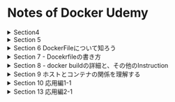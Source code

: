 # Notes of Docker Udemy

<details>

<summary>Section4</summary>

## 環境変数
```bash
export AGE=20
echo $AGE
```

## hello world projectをpullする
```bash
docker pull hello-world
```

## docker imagesを表示
```bash
docker images
```

## containerをimageから作成する
```bash
docker run hello-world
```

## docker containersを表示
```bash
docker ps
docker ps -a
```

## restart docker container
```bash
docker restart <CONTAINER_ID>
```

## restart docker container then start bash
```bash
docker exec -it <CONTAINER_ID> bash
```

## Containerから出る
```bash
exit
docker dettach
```

## Containerを再度起動する
- exit
```bash
 docker restart <CONTAINER_ID>
 docker exec -it <CONTAINER_ID> bash
```
- detach
```bash
docker attach <CONTAINER_ID>
```

## 更新内容をDocker imageにする
```bash
docker commit <CONTAINER_ID> <NEW_IMAGE_NAME>
docker commit <CONTAINER_ID> ubuntu:updated
```

## Docker imageを別名で保存
```bash
docker tag <SOURCE> <TARGET>
docker tag ubuntu:updated <DOCKER_HUB_USER_NAME>/my-first-repo
```

## Docker Hubに imageをpushする
```bash
docker push <REPOSITORY_NAME>
```

## dockerのimageを削除する
```bash
docker rmi <DOCKER_HUB_USER_NAME>/my-first-repo
```

## pullしたimageからcontainerを起動する
```bash
docker run -it <DOCKER_HUB_USER_NAME>/my-first-repo bash
```

</details>

<details>
<summary> Section 5 </summary>

## docker runはdocker create + docker start

## `docker start`ではdefaultの実行結果を見ることができない
実行結果をみるには
```bash
docker start <CONTAINER_ID> -a
```
defaultのcommandは`docker ps -a`の`COMMAND`

## docker run -it
> -i : インプット可能
>
> -t : 表示が綺麗になる

## containerを削除する
```bash
docker rm <CONTAINER_ID>
docker rm <NAME>
```

## containerをstopする
```bash
docker stop <CONTAINER_ID>
docker stop <NAME>
```

## 止まっているcontainerを全削除
```bash
docker system prune
```

## コンテナ名を指名してrunする
```bash
docker run --name <NAME> <IMAGE>
```

## container 起動後にdetachする(backgroundで動かす)
```bash
docker run -d <IMAGE>
docker run -it -d ubuntu bash
```

## containerをexit後に削除する(一回きりのcontainer)
```bash
docker run --rm <IMAGE>
docker run --rm hello-world
```

</details>

<details>

<summary> Section 6 DockerFileについて知ろう</summary>

## Dockerfileとは
- Docker imageの設計図でDockerfileからDocker imageを作る
- Dockerfileというファイル名のテキストファイル
- INSTRUCTION argumentsの形で記載していく

```Dockerfile
FROM ubuntu:latest
# testファイルを作成
RUN touch test
```

## DockerfileからDocker imageを作成する
```bash
docker build <DIRECTORY>
docker build .

docker build -t <NAME> <DIRECTORY>
docker build -t new-ubuntu:latest .
```

- danglingを表示する
```bash
docker images -f dangling=true
```

</details>

<details>

<summary> Section 7 - Docekrfileの書き方 </summary>

## FROM
Dockerfileは`FROM`から書き始める
`FROM`はほとんどの場合OSを指定

## RUN
- Linuxコマンドを実行
- RUNを使うことで好きにカスタマイズ
- RUN毎にLayerが作られる

## Layer数を最小限にするために
- Docker imageのLayer数は最小限にする
- Layerを作るのは`RUN`, `COPY`, `ADD`
- コマンドを&&でつなげる
- \ で改行する

```Dockerfile
FROM ubuntu:latest
RUN apt-get update && apt-get install \
xxx \
xyz \
yyy \
zzz
```

## cacheの使用
- cacheはLayerごとに保存される
- cacheを使用してDockerfileを作成して最終的に&&でつなげる

```Dockerfile
FROM ubuntu:latest
RUN apt-get update
RUN apt-get install -y \
curl \
nginx
RUN apt-get install -y cvs
```

最終的
```Dockerfile
FROM ubuntu:latest
RUN apt-get update && apt-get install -y \
curl \
cvs \
nginx
```

## CMD
- containerのdefaultのcommandを指定
```Dockerfile
CMD["executable", "parames1", "parames2"]
```
- 原則Dockerfileの最後に記述
- CMDは1つのみ

ubuntuの`/bin/bash`はDockerfileのCMDで定義されている
```Dockerfile
CMD ["bash"]
```

## RUNとCMDの違い
- RUNはLayerを作る,CMDは作らない
- 保存したい内容: `RUN`
- `docker run`で起動するときに実行したい場合: `CMD`
</details>

<details>
<summary> Section 8 - docker buildの詳細と、その他のInstruction</summary>

## Docker deamonとは
- docker deamonがある場所を`DOCKER_HOST`と呼びclientから命令を出す
- docker objectsを管理するもの
> docker objects
> - network
> - container
> - image
> - data volumes

## COPY
hostからcontainerにcopyする
```Dockerfile
COPY <src> <dest>

FROM ubuntu:latest
RUN mkdir /new_dir
COPY something /new_dir/
```

## COPY vs ADD
- 単純にfileやfolderをcopyする場合は`COPY`
- tarの圧縮ファイルをコピーして解凍したいときは`ADD`

```bash
tar -cvf compressed.tar sample_folder
```

## Dockerfileがbuild contextにない場合
```bash
docker build -f <docker_file_name> <build_context>
```
`Dockerfile.dev`

`Dockerfile.test`

```bash
docker build -f ../Dockerfile.dev .
```

## CMD vs ENTRYPOINT
- ENTRYPOINTでもdefaultのcommandを指定することができる
> - ENTRYPOINTは,run時に上書きできない
> - ENTRYPOINTがある場合はCMDは["param1", "param2"]の形を取る
>
>	 つまりCMDはENTRYPOINTの引数となる
> - run時に上書きできるのはCMDの部分のみ
> - containerをcommandのようにして使いたい時に使う

```Dockerfile
FROM ubuntu:latest
RUN touch test
CMD ["ls","--help"]
```

```Dockerfile
FROM ubuntu:latest
RUN touch test
ENTRYPOINT ["ls"]
CMD ["--help"]
```

## ENV :環境変数を設定する

```Dockerfile
ENV <key> <value>
ENV <key>=<value> ...
```

```Dockerfile
FROM ubuntu:latest
ENV key1 this_is_value1
ENV key2=this_is_value2
ENV key3="H e l l o , W o r l d !" key4=j\ o\ h\ n
ENV key5 v a l u e
```

全ての環境変数を表示する
```bash
env
```

## WORKDIR
Docker instructionの実行directoryを変更する

- Docker instructionはrootで実行される

```Dockerfile
FROM ubuntu:latest
RUN mkdir sample_folder
RUN cd sample_folder
RUN touch sample_file
```
sample_fileはroot下に作られる

```Dockerfile
FROM ubuntu:latest
# RUN mkdir sample_folder
WORKDIR /sample_folder
RUN touch sample_file
```
sample_fileはsample_folder下に作られる
runした際にsample_folderに移動されている

</details>

<details>

<summary> Section 9 ホストとコンテナの関係を理解する </summary>

## -vオプションでファイルシステムを共有する

> -v < host >:< container >

```bash
docker run -it -v ~/Documents/docker_projects/mounted_folder:/new_dir <image> bash

docker_projects % docker run -it -v ~/Documents/docker_projects/mounted_folder:/new_dir 0fd6b702080e1f5fdd222e bash
```

mountされたhostのファイルはhost内にある。container内には無い。
-vで指定するfolderがcontainer無いにない場合、自動的に作られる

## -uオプションでホストとコンテナのアクセス権限を共有する

> -u <user_id>:<group_id>

```bash
docker run -it -u $(id -u):$(id -g) -v ~/Documents/docker_projects/mounted_folder:/created_in_run <image> bash
```

- User IDを表示
```bash
id -u
```

- Group IDを表示
```bash
id -g
```

## -pオプションでホストとコンテナのポートを繋げる

> -p <host_port>:<container_port>

```bash
docker run -it -p 8888:8888 --rm jupyter/datascience-notebook bash
```
browserからlocalhost:8888

```bash
docker run -it -p 1234:8888 --rm jupyter/datascience-notebook bash
```
browserからlocalhost:1234

## containerで使えるコンピュータリソースの上限を設定する
> --cpus <# of CPUs> : コンテナがアクセスできる上限のCPUを設定
>
> --memory < byte > : コンテナがアクセスできる上限のメモリを設定

macでCPU,メモリの確認
```bash
sysctl -n hw.physicalcpu_max #物理コア数 
sysctl -n hw.logicalcpu_max #論理コア数
sysctl hw.memsize #メモリ(byte)
```

```bash
docker inspect <container_id>
docker inspect <container_id> | grep -i cpu
docker inspect <container_id> | grep -i memory
```

</details>

<details>
<summary> Section 10 応用編1-1 </summary>

## Dockerでデータサイエンスの解析環境を構築する
1. build contextは`dsenv_build` folder
2. containerはubuntuでAnacondaとJupyter labをインストールする
3. Hostのbuild context内のcodeをcontainerにmountしてファイルシステムを共有する
4. Hostのportとcontainerのportを`8888`でつなげる

```bash
FROM ubuntu:latest
RUN apt-get update && apt-get install -y \
    sudo \
    wget \
    vim
WORKDIR /opt
RUN wget https://repo.anaconda.com/archive/Anaconda3-2019.10-Linux-x86_64.sh
```

## Anacondaのインストール

```bash
echo $PATH #どこにpathが通っているか

export PATH=/path/to/something:$PATH #pathの追加
export PATH=/opt/anaconda3/bin:$PATH
```

```bash
-x #optionの表示
sh -x Anaconda3-2019.10-Linux-x86_64.sh
```

```bash
sh Anaconda3-2019.10-Linux-x86_64.sh -b -p /opt/anaconda3 #受け答えをスキップしてdownloadするpathを指定する
```

## Dokcerfileの続きを書く

```Dockerfile
FROM ubuntu:latest
RUN apt-get update && apt-get install -y \
sudo \
wget \
vim
WORKDIR /opt
RUN wget https://repo.anaconda.com/archive/Anaconda3-2019.10-Linux-x86_64.sh && \
    sh Anaconda3-2019.10-Linux-x86_64.sh -b -p /opt/anaconda3 && \
    rm -f Anaconda3-2019.10-Linux-x86_64.sh
ENV PATH /opt/anaconda3/bin:$PATH
RUN pip install --upgrade pip
WORKDIR /
CMD ["jupyter","lab","--ip=0.0.0.0","--allow-root","--LabApp.token=''"]
```

## ファイルシステムの共有

```bash
docker run -p 8888:8888 -v ~/Documents/docker_projects/ds_python:/work --name my-lab <IMAGE_ID>
```

</details>

<details>

<summary> Section 13 応用編2-1 </summary>

## rails用のDockerfileを作成

```Dockerfile
FROM ruby:2.5
RUN apt-get update && apt-get install -y \
    build-essential \
    libpq-dev \
    nodejs \
    postgresql-client \
    yarn
WORKDIR /product-register
COPY Gemfile Gemfile.lock /product-register/
RUN bundle install
```

## Docker compose
- docker runコマンドが長くなる時
- 複数のコンテナをまとめて起動するとき

```bash
docker run -v ~/Documents/docker_projects/product-register:/product-register -p3000:3000 -it <image> bash
```

```yml
version: '3'

services:
  web:
    build: .
    ports:
      - '3000:3000'
    volumes:
      - '.:/product-register'
    tty: true
    stdin_open: true
```

## Docker composeを使ってコンテナを起動する

```bash
docker-compose build # docker build <build context>
docker-compose up # docker run <image>
docker-compose up -d
docker-compose ps # docker ps
docker-compose exec <service> <command> # docker exec <container> <command>

docker-compose up --build # buildしてrun
docker-compose down # stopしてrm
```

## RailsのSetup

```bash
rails new . --force --database=postgresql --skip-bundle
```

```bash
rails s -b 0.0.0.0
```

Dockerfile内,CMDでbundleをinstallするのでcontainerをrebuildする

```bash
docker-compose down
docker-compose up --build -d
```

## docker-compose.ymlにDB部分を追記する

```yml
default: &default
  adapter: postgresql
  encoding: unicode
  host: db
  user: postgres
  port: 5432
  password: <%= ENV.fetch("DATABASE_PASSWORD") %>
  pool: <%= ENV.fetch("RAILS_MAX_THREADS") { 5 } %>
```

```yml
default: &default
  adapter: postgresql
  encoding: unicode
  host: db
  user: postgres
  port: 5432
  password: <%= ENV.fetch("DATABASE_PASSWORD") %>
  pool: <%= ENV.fetch("RAILS_MAX_THREADS") { 5 } %>
```
- `depends_on:`で指定することで指定したserviceができたらcontainerをrunする
- `links:`で指定したcontainerにアクセスできる

</details>
